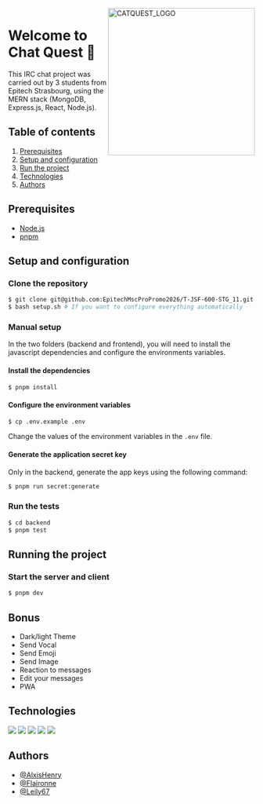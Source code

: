 <img src="https://i.ibb.co/8KzXd83/chat.png" alt="CATQUEST_LOGO" width="300" height=300 align="right"/>

# Welcome to Chat Quest :rocket:

This IRC chat project was carried out by 3 students from Epitech Strasbourg, using the MERN stack (MongoDB, Express.js, React, Node.js).

## Table of contents
1. [Prerequisites](#prerequisites)
3. [Setup and configuration](#setup-and-configuration)
4. [Run the project](#running-the-project)
7. [Technologies](#technologies)
8. [Authors](#authors)

## Prerequisites

- [Node.js](https://nodejs.org/en/)
- [pnpm](https://pnpm.io/)

## Setup and configuration

### Clone the repository

```bash
$ git clone git@github.com:EpitechMscProPromo2026/T-JSF-600-STG_11.git
$ bash setup.sh # If you want to configure everything automatically
```

### Manual setup

In the two folders (backend and frontend), you will need to install the javascript dependencies and configure the environments variables.

#### Install the dependencies

```bash
$ pnpm install
```

#### Configure the environment variables

```bash
$ cp .env.example .env
```

Change the values of the environment variables in the `.env` file.

#### Generate the application secret key

Only in the backend, generate the app keys using the following command:

```bash
$ pnpm run secret:generate
```

### Run the tests

```bash
$ cd backend
$ pnpm test
```

## Running the project

### Start the server and client

```bash
$ pnpm dev
```

## Bonus

- Dark/light Theme
- Send Vocal
- Send Emoji
- Send Image
- Reaction to messages
- Edit your messages
- PWA

## Technologies

![](https://img.shields.io/badge/Express-ED8B00?style=for-the-badge&logo=express&color=20232a)
![](https://img.shields.io/badge/mongodb-ED8B00?style=for-the-badge&logo=mongodb&color=20232a)
![](https://img.shields.io/badge/TypeScript-ED8B00?style=for-the-badge&logo=typescript&color=20232a)
![](https://img.shields.io/badge/next-ED8B00?style=for-the-badge&logo=next.js&color=20232a)
![](https://img.shields.io/badge/pnpm-ED8B00?style=for-the-badge&logo=pnpm&color=20232a)

## Authors

- [@AlxisHenry](https://github.com/AlxisHenry)
- [@Flaironne](https://github.com/Flaironne)
- [@Leily67](https://github.com/Leily67)
